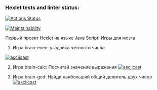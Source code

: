 ### Hexlet tests and linter status:
[![Actions Status](https://github.com/al-ov73/frontend-project-44/actions/workflows/hexlet-check.yml/badge.svg)](https://github.com/al-ov73/frontend-project-44/actions)

[![Maintainability](https://api.codeclimate.com/v1/badges/6e57ac993c743ecfc473/maintainability)](https://codeclimate.com/github/al-ov73/frontend-project-44/maintainability)

Первый проект Hexlet на языке Java Script:
Игры для мозга

1. Игра brain-even:
угадайка четности числа

[![asciicast](https://asciinema.org/a/yynlQsaxeatmeuaNUAc0mRJMy.svg)](https://asciinema.org/a/yynlQsaxeatmeuaNUAc0mRJMy)

2. Игра brain-calc:
Посчитай значение выражения
[![asciicast](https://asciinema.org/a/636576.svg)](https://asciinema.org/a/636576)

3. Игра brain-gcd:
Найди наибольший общий делитель двух чисел
[![asciicast](https://asciinema.org/a/636578.svg)](https://asciinema.org/a/636578)
